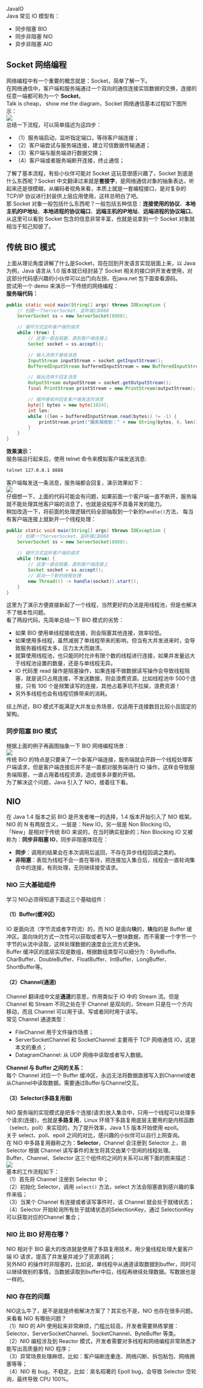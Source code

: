 JavaIO<br />Java 常见 IO 模型有：

- 同步阻塞 BIO
- 同步非阻塞 NIO
- 异步非阻塞 AIO
<a name="d6qPb"></a>
## Socket 网络编程
网络编程中有一个重要的概念就是：Socket，简单了解一下。<br />在网络通信中，客户端和服务端通过一个双向的通信连接实现数据的交换，连接的任意一端都可称为一个 **Socket**。<br />Talk is cheap， show me the diagram，Socket 网络通信基本过程如下图所示：<br />![](https://cdn.nlark.com/yuque/0/2022/jpeg/396745/1652058089438-d62c7764-564f-4e60-a270-26cc79dcab3f.jpeg#clientId=u25f6166f-e653-4&from=paste&id=u74cd8321&originHeight=337&originWidth=741&originalType=url&ratio=1&rotation=0&showTitle=false&status=done&style=shadow&taskId=u7e674df6-9f13-4b19-b62c-236be3438fe&title=)<br />总结一下流程，可以简单描述为这四步：

- （1）服务端启动，监听指定端口，等待客户端连接；
- （2）客户端尝试与服务端连接，建立可信数据传输通道；
- （3）客户端与服务端进行数据交换；
- （4）客户端或者服务端断开连接，终止通信；

了解了基本流程，有些小伙伴可能对 Socket 这玩意很感兴趣了，Socket 到底是什么东西呢？Socket 中文翻译过来就是**套接字**，是网络通信对象的抽象表达，听起来还是很模糊，从编码者视角来看，本质上就是一套编程接口，是对复杂的 TCP/IP 协议进行封装供上层应用使用，这样总明白了吧。<br />那 Socket 对象一般包括什么东西呢？一般包括五种信息：**连接使用的协议**、**本地主机的IP地址**、**本地进程的协议端口**、**远端主机的IP地址**、**远端进程的协议端口**。从这里可以看到 Socket 包含的信息非常丰富，也就是说拿到一个 Socket 对象就相当于知己知彼了。
<a name="U54Cg"></a>
## 传统 BIO 模式
上面从理论角度讲解了什么是Socket，现在回到开发语言实现层面上来，以 Java 为例，Java 语言从 1.0 版本就已经封装了 Socket 相关的接口供开发者使用，对这部分代码感兴趣的小伙伴可以出门向左拐，在java.net 包下面查看源码。<br />尝试用一个 demo 来演示一下传统的网络编程：<br />**服务端代码：**
```java
public static void main(String[] args) throws IOException {
	// 创建一个ServerSocket，监听端口8888
	ServerSocket ss = new ServerSocket(8888);

	// 循环方式监听客户端的请求
	while (true) {
		// 这里一直会阻塞，直到客户端连接上
		Socket socket = ss.accept();

		// 输入流用于接收消息
		InputStream inputStream = socket.getInputStream();
		BufferedInputStream bufferedInputStream = new BufferedInputStream(inputStream);

		// 输出流用于回复消息
		OutputStream outputStream = socket.getOutputStream();
		final PrintStream printStream = new PrintStream(outputStream);

		// 循环接收并回复客户端发送的消息
		byte[] bytes = new byte[1024];
		int len;
		while ((len = bufferedInputStream.read(bytes)) != -1) {
			printStream.print("服务端收到：" + new String(bytes, 0, len));
		}
	}
}
```
**效果演示：**<br />服务端运行起来后，使用 telnet 命令来模拟客户端发送消息:
```bash
telnet 127.0.0.1 8888
```
客户端每发送一条消息，服务端都会回复，演示效果如下：<br />![](https://cdn.nlark.com/yuque/0/2022/png/396745/1652058089362-a5577e2a-95fb-420c-94b5-4809cedb9c59.png#clientId=u25f6166f-e653-4&from=paste&id=u27e98abc&originHeight=386&originWidth=868&originalType=url&ratio=1&rotation=0&showTitle=false&status=done&style=shadow&taskId=ue8752e42-63df-4f05-8f4f-8e81c774f71&title=)<br />仔细想一下，上面的代码可能会有问题，如果前面一个客户端一直不断开，服务端就不能处理其他客户端的消息了，也就是说程序不具备并发的能力。<br />稍加改造一下，将前面的处理逻辑代码全部抽取到一个新的`handle()`方法， 每当有客户端连接上就新开一个线程处理：
```java
public static void main(String[] args) throws IOException {
	// 创建一个ServerSocket，监听端口8888
	ServerSocket ss = new ServerSocket(8888);
	
	// 循环方式监听客户端的请求
	while (true) {
		// 这里一直会阻塞，直到客户端连接上
		Socket socket = ss.accept();
		// 启动一个新的线程处理
		new Thread(() -> handle(socket)).start();
	}
}
```
这里为了演示方便直接新起了一个线程，当然更好的办法是用线程池，但是也解决不了根本性问题。<br />看了两段代码，先简单总结一下 BIO 模式的劣势：

- 如果 BIO 使用单线程接收连接，则会阻塞其他连接，效率较低。
- 如果使用多线程，虽然减弱了单线程带来的影响，但当有大并发进来时，会导致服务器线程太多，压力太大而崩溃。
- 就算使用线程池，也只能同时允许有限个数的线程进行连接，如果并发量远大于线程池设置的数量，还是与单线程无异。
- IO 代码里 read 操作是阻塞操作，如果连接不做数据读写操作会导致线程阻塞，就是说只占用连接，不发送数据，则会浪费资源。比如线程池中 500个连接，只有 100 个是频繁读写的连接，其他占着茅坑不拉屎，浪费资源！
- 另外多线程也会有线程切换带来的消耗。

综上所述，BIO 模式不能满足大并发业务场景，仅适用于连接数目比较小且固定的架构。
<a name="b62l5"></a>
### 同步阻塞 BIO 模式
根据上面的例子再画图抽象一下 BIO 网络编程场景：<br />![](https://cdn.nlark.com/yuque/0/2022/jpeg/396745/1652058089600-688e63c4-663d-4287-83f5-f4accd00f982.jpeg#clientId=u25f6166f-e653-4&from=paste&id=u7e900f44&originHeight=541&originWidth=501&originalType=url&ratio=1&rotation=0&showTitle=false&status=done&style=shadow&taskId=ua249d568-6bc8-481f-8127-693c4d94a7c&title=)<br />传统 BIO 的特点是只要来了一个新客户端连接，服务端就会开辟一个线程处理客户端请求，但是客户端连接后并不是一直都对服务端进行 IO 操作，这样会导致服务端阻塞，一直占用着线程资源，造成很多非要的开销。<br />为了解决这个问题，Java 引入了 NIO，接着往下看。
<a name="egPym"></a>
## NIO
在 Java 1.4 版本之前 BIO 是开发者唯一的选择，1.4 版本开始引入了 NIO 框架。<br />NIO 的 N 有两层含义，一层是：New IO，另一层是 Non Blocking IO。<br />「New」是相对于传统 BIO 来说的，在当时确实挺新的；Non Blocking IO 又被称为：**同步非阻塞 IO**，同步非阻塞体现在：

- **同步**：调用的结果会在本次调用后返回，不存在异步线程回调之类的。
- **非阻塞**：表现为线程不会一直在等待，把连接加入集合后，线程会一直轮询集合中的连接，有则处理，无则继续接受请求。
<a name="JyyhU"></a>
### NIO 三大基础组件
学习 NIO必须得知道下面这三个基础组件：
<a name="OUxTg"></a>
#### （1）Buffer(缓冲区)
IO 是面向流（字节流或者字符流）的，而 NIO 是面向**块**的，**块**指的是 Buffer 缓冲区。面向块的方式一次性可以获取或者写入一整块数据，而不需要一个字节一个字节的从流中读取，这样处理数据的速度会比流方式更快。<br />Buffer 缓冲区的底层实现是数组，根据数组类型可以细分为：ByteBuffe、CharBuffer、DoubleBuffer、FloatBuffer、IntBuffer、LongBuffer、ShortBuffer等。
<a name="oanNU"></a>
#### （2）Channel(通道)
Channel 翻译成中文是**通道**的意思，作用类似于 IO 中的 Stream 流。但是 Channel 和 Stream 不同之处在于 Channel 是双向的，Stream 只是在一个方向移动，而且 Channel 可以用于读、写或者同时用于读写。<br />常见 Channel 通道类型：

- FileChannel 用于文件操作场景；
- ServerSocketChannel 和 SocketChannel 主要用于 TCP 网络通信 IO，这是本文的重点；
- DatagramChannel: 从 UDP 网络中读取或者写入数据。

**Channel 与 Buffer 之间的关系：**<br />每个 Channel 对应一个 Buffer 缓冲区，永远无法将数据直接写入到Channel或者从Channel中读取数据。需要通过Buffer与Channel交互。
<a name="C6uXO"></a>
#### （3）Selector(多路复用器)
NIO 服务端的实现模式是把多个连接(请求)放入集合中，只用一个线程可以处理多个请求(连接)，也就是**多路复用**，Linux 环境下多路复用底层主要用的是内核函数（select，poll）来实现的，为了提升效率，Java 1.5 版本开始使用 epoll。<br />关于 select、poll、epoll 之间的对比，感兴趣的小伙伴可以自行上网查询。<br />在 NIO 中多路复用器称之为：**Selector**，Channel 会注册到 Selector 上，由 Selector 根据 Channel 读写事件的发生将其交由某个空闲的线程处理。<br />Buffer、Channel、Selector 这三个组件的之间的关系可以用下面的图来描述：<br />![](https://cdn.nlark.com/yuque/0/2022/jpeg/396745/1652058089482-623f6a58-d664-4662-ae1a-1534840ff7ce.jpeg#clientId=u25f6166f-e653-4&from=paste&id=u39bf551a&originHeight=691&originWidth=781&originalType=url&ratio=1&rotation=0&showTitle=false&status=done&style=shadow&taskId=u496ba20c-99cf-4b0d-baa0-541951d6d9c&title=)<br />基本的工作流程如下：<br />（1）首先将 Channel 注册到 Selector 中；<br />（2）初始化 Selector，调用 `select()` 方法，select 方法会阻塞直到感兴趣的事件来临；<br />（3）当某个 Channel 有连接或者读写事件时，该 Channel 就会处于就绪状态；<br />（4）Selector 开始轮询所有处于就绪状态的SelectionKey，通过 SelectionKey 可以获取对应的Channel 集合；
<a name="R7f7x"></a>
### NIO 比 BIO 好用在哪？
NIO 相对于 BIO 最大的改进就是使用了多路复用技术，用少量线程处理大量客户端 IO 请求，提高了并发量并减少了资源消耗；<br />另外NIO 的操作时非阻塞的，比如说，单线程中从通道读取数据到buffer，同时可以继续做别的事情，当数据读取到buffer中后，线程再继续处理数据。写数据也是一样的。
<a name="hA7in"></a>
### NIO 存在的问题
NIO这么牛了，是不是就是终极解决方案了？其实也不是，NIO 也存在很多问题。<br />来看看 NIO 有哪些问题？<br />（1）NIO 的 API 使用起来非常麻烦，门槛比较高，开发者需要熟练掌握：Selector、ServerSocketChannel、SocketChannel、ByteBuffer 等类。<br />（2）NIO 编程涉及到 Reactor 模式，开发者需要对多线程和网络编程非常熟悉才能写出高质量的 NIO 程序；<br />（3）异常场景处理麻烦，比如：客户端断连重连、网络闪断、拆包粘包、网络拥塞等等；<br />（4）NIO 有 bug，不稳定，比如：臭名昭著的 Epoll bug，会导致 Selector 空轮询，最终导致 CPU 100%。
